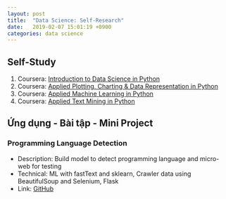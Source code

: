 ```yaml
---
layout: post
title:  "Data Science: Self-Research"
date:   2019-02-07 15:01:19 +0900
categories: data science
---
```


## Self-Study
1. Coursera: [Introduction to Data Science in Python](https://www.coursera.org/learn/python-data-analysis?specialization=data-science-python)
2. Coursera: [Applied Plotting, Charting & Data Representation in Python](https://www.coursera.org/learn/python-plotting?specialization=data-science-python)
3. Coursera: [Applied Machine Learning in Python](https://www.coursera.org/learn/python-machine-learning?specialization=data-science-python)
4. Coursera: [Applied Text Mining in Python](https://www.coursera.org/learn/python-text-mining?specialization=data-science-python)

## Ứng dụng - Bài tập - Mini Project
### Programming Language Detection
- Description: Build model to detect programming language and micro-web for testing
- Technical: ML with fastText and sklearn, Crawler data using BeautifulSoup and Selenium, Flask
- Link: [GitHub](https://github.com/buithehien1991/CodeDetection)